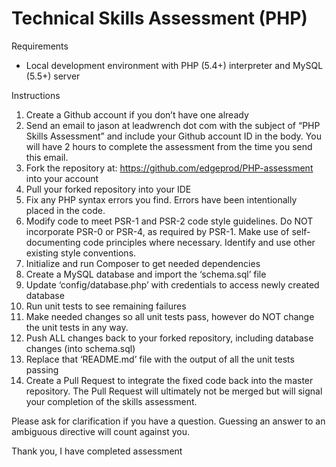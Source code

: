 Technical Skills Assessment (PHP)
=================================

Requirements

* Local development environment with PHP (5.4+) interpreter and MySQL (5.5+) server

Instructions

1. Create a Github account if you don’t have one already
2. Send an email to jason at leadwrench dot com with the subject of “PHP Skills Assessment” and include your Github 
   account ID in the body. You will have 2 hours to complete the assessment from the time you send this email.
3. Fork the repository at: https://github.com/edgeprod/PHP-assessment into your account
4. Pull your forked repository into your IDE
5. Fix any PHP syntax errors you find. Errors have been intentionally placed in the code.
6. Modify code to meet PSR-1 and PSR-2 code style guidelines. Do NOT incorporate PSR-0 or PSR-4, as required by PSR-1. 
   Make use of self-documenting code principles where necessary. Identify and use other existing style conventions.
7. Initialize and run Composer to get needed dependencies
8. Create a MySQL database and import the ‘schema.sql’ file
9. Update ‘config/database.php’ with credentials to access newly created database
10. Run unit tests to see remaining failures
11. Make needed changes so all unit tests pass, however do NOT change the unit tests in any way.
12. Push ALL changes back to your forked repository, including database changes (into schema.sql)
13. Replace that ‘README.md’ file with the output of all the unit tests passing
14. Create a Pull Request to integrate the fixed code back into the master repository. The Pull Request will ultimately 
    not be merged but will signal your completion of the skills assessment.

Please ask for clarification if you have a question. Guessing an answer to an ambiguous directive will count against you.


Thank you, I have completed assessment
